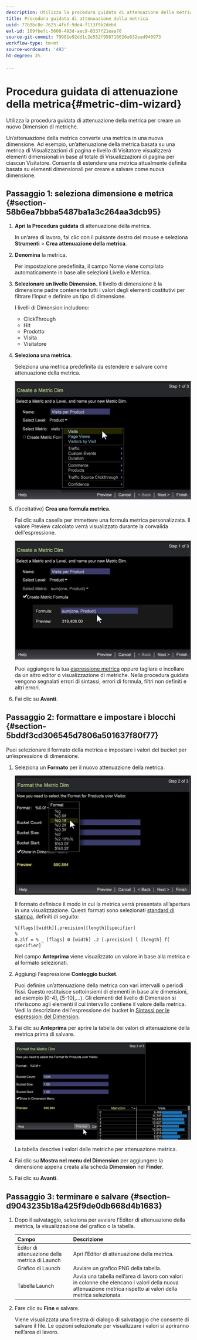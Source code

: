 ```yaml
---
description: Utilizza la procedura guidata di attenuazione della metrica per creare un nuovo Dimension di metriche.
title: Procedura guidata di attenuazione della metrica
uuid: 77b9bc8e-7625-4fef-9de4-f113f9b2debd
exl-id: 109fbefc-5608-493d-aec9-8337f21eaa70
source-git-commit: 79981e92dd1c2e552f958716626a632ead940973
workflow-type: tm+mt
source-wordcount: '493'
ht-degree: 3%

---
```


# Procedura guidata di attenuazione della metrica{#metric-dim-wizard}

Utilizza la procedura guidata di attenuazione della metrica per creare un nuovo Dimension di metriche.

Un’attenuazione della metrica converte una metrica in una nuova dimensione. Ad esempio, un’attenuazione della metrica basata su una metrica di Visualizzazioni di pagina e livello di Visitatore visualizzerà elementi dimensionali in base al totale di Visualizzazioni di pagina per ciascun Visitatore. Consente di estendere una metrica attualmente definita basata su elementi dimensionali per creare e salvare come nuova dimensione.

## Passaggio 1: seleziona dimensione e metrica {#section-58b6ea7bbba5487ba1a3c264aa3dcb95}

1. **Apri la Procedura guidata** di attenuazione della metrica.

   In un’area di lavoro, fai clic con il pulsante destro del mouse e seleziona **Strumenti** > **Crea attenuazione della metrica**.

1. **Denomina** la metrica.

   Per impostazione predefinita, il campo Nome viene compilato automaticamente in base alle selezioni Livello e Metrica.

1. **Selezionare un livello Dimension.** Il livello di dimensione è la dimensione padre contenente tutti i valori degli elementi costitutivi per filtrare l’input e definire un tipo di dimensione.

   I livelli di Dimension includono:

   * ClickThrough
   * Hit
   * Prodotto
   * Visita
   * Visitatore

1. **Seleziona una metrica**.

   Seleziona una metrica predefinita da estendere e salvare come attenuazione della metrica.

   ![](assets/6_4_workstation_metricdim_metric.png)

1. (facoltativo) **Crea una formula metrica**.

   Fai clic sulla casella per immettere una formula metrica personalizzata. Il valore Preview calcolato verrà visualizzato durante la convalida dell&#39;espressione.

   ![](assets/6_4_workstation_metricdim_create_metric.png)

   Puoi aggiungere la tua [espressione metrica](https://experienceleague.adobe.com/docs/data-workbench/using/client/qry-lang-syntx/c-syntx-mtrc-exp.html) oppure tagliare e incollare da un altro editor o visualizzazione di metriche. Nella procedura guidata vengono segnalati errori di sintassi, errori di formula, filtri non definiti e altri errori.

1. Fai clic su **Avanti**.

## Passaggio 2: formattare e impostare i blocchi {#section-5bddf3cd306545d7806a501637f80f77}

Puoi selezionare il formato della metrica e impostare i valori del bucket per un’espressione di dimensione.

1. Seleziona un **Formato** per il nuovo attenuazione della metrica.

   ![](assets/6_4_workstation_metricdim_format_metric.png)

   Il formato definisce il modo in cui la metrica verrà presentata all’apertura in una visualizzazione. Questi formati sono selezionati [standard di stampa](https://www.cplusplus.com/reference/cstdio/printf/), definiti di seguito:

   ```
   %[flags][width][.precision][length][specifier]
   %
   0.2lf = % _ [flags] 0 [width] .2 [.precision] l [length] f[ specifier]
   ```

   Nel campo **Anteprima** viene visualizzato un valore in base alla metrica e al formato selezionati.

1. Aggiungi l&#39;espressione **Conteggio bucket**.

   Puoi definire un’attenuazione della metrica con vari intervalli o periodi fissi. Questo restituisce sottoinsiemi di elementi in base alle dimensioni, ad esempio [0-4], [5-10],...). Gli elementi del livello di Dimension si riferiscono agli elementi il cui intervallo contiene il valore della metrica. Vedi la descrizione dell&#39;espressione del bucket in [Sintassi per le espressioni del Dimension](https://experienceleague.adobe.com/docs/data-workbench/using/client/qry-lang-syntx/c-syntx-dim-exp.html).

1. Fai clic su **Anteprima** per aprire la tabella dei valori di attenuazione della metrica prima di salvare.

   ![](assets/6_4_workstation_metricdim_preview.png)

   La tabella descrive i valori delle metriche per attenuazione metrica.

1. Fai clic su **Mostra nel menu del Dimension** per aggiungere la dimensione appena creata alla scheda **Dimension** nel **Finder**.
1. Fai clic su **Avanti**.

## Passaggio 3: terminare e salvare {#section-d9043235b18a425f9de0db668d4b1683}

1. Dopo il salvataggio, seleziona per avviare l’Editor di attenuazione della metrica, la visualizzazione del grafico o la tabella.

   | Campo | Descrizione |
   |---|---|
   | Editor di attenuazione della metrica di Launch | Apri l’Editor di attenuazione della metrica. |
   | Grafico di Launch | Avviare un grafico PNG della tabella. |
   | Tabella Launch | Avvia una tabella nell’area di lavoro con valori in colonne che elencano i valori della nuova attenuazione metrica rispetto ai valori della metrica selezionata. |

1. Fare clic su **Fine** e salvare.

   Viene visualizzata una finestra di dialogo di salvataggio che consente di salvare il file. Le opzioni selezionate per visualizzare i valori si apriranno nell’area di lavoro.
